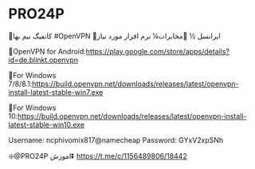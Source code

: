 # PRO24P
🚀کانفیگ نیم بها #OpenVPN
🔰ایرانسل ½
🔰مخابرات¼
نرم افزار مورد نیاز

🔰OpenVPN for Android:https://play.google.com/store/apps/details?id=de.blinkt.openvpn

🔰For Windows 7/8/8.1:https://build.openvpn.net/downloads/releases/latest/openvpn-install-latest-stable-win7.exe

🔰For Windows 10:https://build.openvpn.net/downloads/releases/latest/openvpn-install-latest-stable-win10.exe

Username:
ncphivomix817@namecheap
Password:
GYxV2xpSNh

❇️@PRO24P
اموزش⏬
https://t.me/c/1156489806/18442

